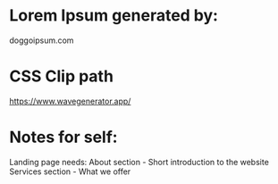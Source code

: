# Lorem Ipsum generated by:

doggoipsum.com

# CSS Clip path

https://www.wavegenerator.app/

# Notes for self:

Landing page needs:
About section - Short introduction to the website
Services section - What we offer
